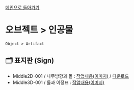 [메인으로 돌아가기](/README.md)

# 오브젝트 > 인공물 
```
Object > Artifact
```

## :card_index_dividers: 표지판 (Sign)
- Middle2D-001 / 나무방향과 돌 : [작업내용(이미지)](/Object-Artifact/Middle2D-Sign-001.md) / [다운로드](https://gofile.me/6XDCl/qqF64Hpz1)
- Middle3D-001 / 돌과 이정표 : [작업내용(이미지)](/Object-Artifact/Middle3D-Sign-001.md)

